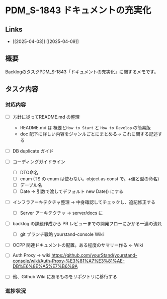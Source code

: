 # PDM_S-1843 ドキュメントの充実化

## Links

- [[2025-04-03]] [[2025-04-09]]

## 概要

BacklogのタスクPDM_S-1843「ドキュメントの充実化」に関するメモです。

## タスク内容

### 対応内容

- [ ] 方針に従ってREADME.md の整理
	- README.md は 概要と`How to Start` と `How to Develop` の簡易版
	- doc 配下に詳しい内容をジャンルごとにまとめる-> これに関する記述する

- [ ] DB duplicate ガイド
- [ ] コーディングガイドライン
	- [ ] DTO命名
	- [ ] enum (TS の enum は使わない。object as const で。+値と型の命名)
	- [ ] デーブル名
	- [ ] Date -> 引数で渡してデフォルト new Date() にする
- [ ] インフラアーキテクチャ整理 -> 中身確認してチェックし、追記修正する
	- [ ] Server アーキテクチャ -> server/docs に
- [ ] backlog の課題作成から PR レビューまでの開発フローにかかる一連の流れ
	- [ ] git ブランチ戦略 yourstand-console Wiki
- [ ] OCPP 関連ドキュメントの配置。ある程度のサマリー作る <- Wiki
- [ ] Auth Proxy -> wiki https://github.com/yourStand/yourstand-console/wiki/Auth-Proxy-%E3%81%A7%E3%81%AE-DB%E6%8E%A5%E7%B6%9A
- [ ] 他、Github Wiki にあるものをリポジトリに移行する

### 進捗状況

